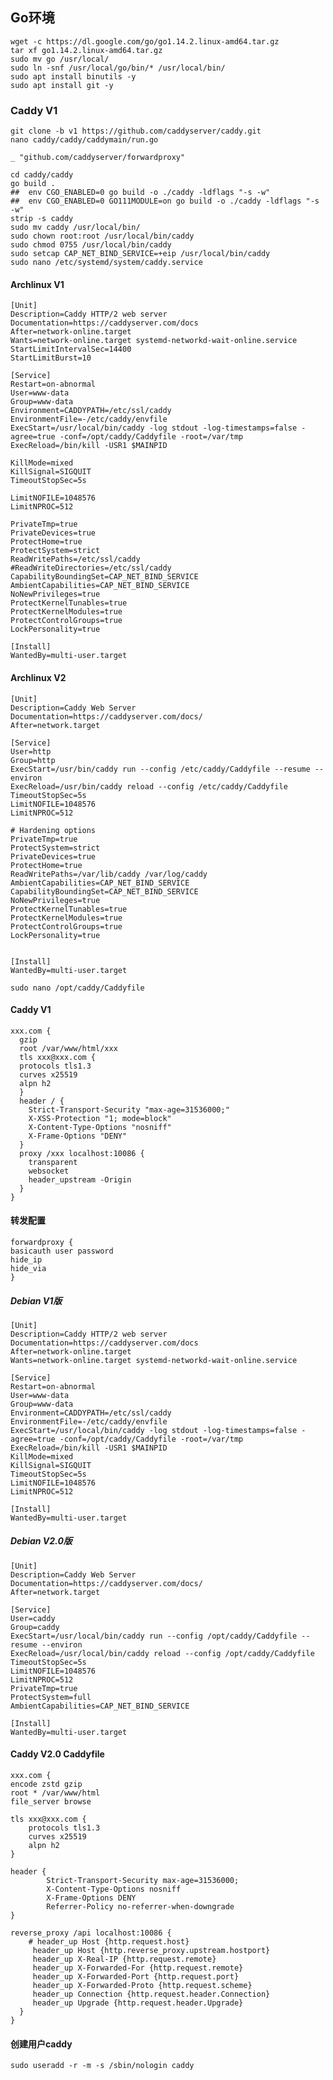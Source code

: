 ## Go环境
```
wget -c https://dl.google.com/go/go1.14.2.linux-amd64.tar.gz
tar xf go1.14.2.linux-amd64.tar.gz
sudo mv go /usr/local/
sudo ln -snf /usr/local/go/bin/* /usr/local/bin/
sudo apt install binutils -y
sudo apt install git -y
```
### Caddy V1
```
git clone -b v1 https://github.com/caddyserver/caddy.git
nano caddy/caddy/caddymain/run.go

_ "github.com/caddyserver/forwardproxy"

cd caddy/caddy
go build .
##  env CGO_ENABLED=0 go build -o ./caddy -ldflags "-s -w"
##  env CGO_ENABLED=0 GO111MODULE=on go build -o ./caddy -ldflags "-s -w"
strip -s caddy
sudo mv caddy /usr/local/bin/
sudo chown root:root /usr/local/bin/caddy
sudo chmod 0755 /usr/local/bin/caddy
sudo setcap CAP_NET_BIND_SERVICE=+eip /usr/local/bin/caddy
sudo nano /etc/systemd/system/caddy.service
```
#### Archlinux V1
```
[Unit]
Description=Caddy HTTP/2 web server
Documentation=https://caddyserver.com/docs
After=network-online.target
Wants=network-online.target systemd-networkd-wait-online.service
StartLimitIntervalSec=14400
StartLimitBurst=10

[Service]
Restart=on-abnormal
User=www-data
Group=www-data
Environment=CADDYPATH=/etc/ssl/caddy
EnvironmentFile=-/etc/caddy/envfile
ExecStart=/usr/local/bin/caddy -log stdout -log-timestamps=false -agree=true -conf=/opt/caddy/Caddyfile -root=/var/tmp
ExecReload=/bin/kill -USR1 $MAINPID

KillMode=mixed
KillSignal=SIGQUIT
TimeoutStopSec=5s

LimitNOFILE=1048576
LimitNPROC=512

PrivateTmp=true
PrivateDevices=true
ProtectHome=true
ProtectSystem=strict
ReadWritePaths=/etc/ssl/caddy
#ReadWriteDirectories=/etc/ssl/caddy
CapabilityBoundingSet=CAP_NET_BIND_SERVICE
AmbientCapabilities=CAP_NET_BIND_SERVICE
NoNewPrivileges=true
ProtectKernelTunables=true
ProtectKernelModules=true
ProtectControlGroups=true
LockPersonality=true

[Install]
WantedBy=multi-user.target
```

#### Archlinux V2
```
[Unit]
Description=Caddy Web Server
Documentation=https://caddyserver.com/docs/
After=network.target

[Service]
User=http
Group=http
ExecStart=/usr/bin/caddy run --config /etc/caddy/Caddyfile --resume --environ
ExecReload=/usr/bin/caddy reload --config /etc/caddy/Caddyfile
TimeoutStopSec=5s
LimitNOFILE=1048576
LimitNPROC=512

# Hardening options
PrivateTmp=true
ProtectSystem=strict
PrivateDevices=true
ProtectHome=true
ReadWritePaths=/var/lib/caddy /var/log/caddy
AmbientCapabilities=CAP_NET_BIND_SERVICE
CapabilityBoundingSet=CAP_NET_BIND_SERVICE
NoNewPrivileges=true
ProtectKernelTunables=true
ProtectKernelModules=true
ProtectControlGroups=true
LockPersonality=true


[Install]
WantedBy=multi-user.target
```
```sudo nano /opt/caddy/Caddyfile```
#### Caddy V1
```
xxx.com {
  gzip
  root /var/www/html/xxx
  tls xxx@xxx.com {
  protocols tls1.3
  curves x25519
  alpn h2
  }
  header / {
    Strict-Transport-Security "max-age=31536000;"
    X-XSS-Protection "1; mode=block"
    X-Content-Type-Options "nosniff"
    X-Frame-Options "DENY"
  }
  proxy /xxx localhost:10086 {
    transparent
    websocket
    header_upstream -Origin
  }
}
```

#### 转发配置
```
forwardproxy {
basicauth user password
hide_ip
hide_via
}
```

##### Debian  V1版
```
[Unit]
Description=Caddy HTTP/2 web server
Documentation=https://caddyserver.com/docs
After=network-online.target
Wants=network-online.target systemd-networkd-wait-online.service

[Service]
Restart=on-abnormal
User=www-data
Group=www-data
Environment=CADDYPATH=/etc/ssl/caddy
EnvironmentFile=-/etc/caddy/envfile
ExecStart=/usr/local/bin/caddy -log stdout -log-timestamps=false -agree=true -conf=/opt/caddy/Caddyfile -root=/var/tmp
ExecReload=/bin/kill -USR1 $MAINPID
KillMode=mixed
KillSignal=SIGQUIT
TimeoutStopSec=5s
LimitNOFILE=1048576
LimitNPROC=512

[Install]
WantedBy=multi-user.target
```


##### Debian V2.0版
```
[Unit]
Description=Caddy Web Server
Documentation=https://caddyserver.com/docs/
After=network.target

[Service]
User=caddy
Group=caddy
ExecStart=/usr/local/bin/caddy run --config /opt/caddy/Caddyfile --resume --environ
ExecReload=/usr/local/bin/caddy reload --config /opt/caddy/Caddyfile
TimeoutStopSec=5s
LimitNOFILE=1048576
LimitNPROC=512
PrivateTmp=true
ProtectSystem=full
AmbientCapabilities=CAP_NET_BIND_SERVICE

[Install]
WantedBy=multi-user.target
```


#### Caddy V2.0 Caddyfile
```
xxx.com {
encode zstd gzip
root * /var/www/html
file_server browse

tls xxx@xxx.com {
    protocols tls1.3
    curves x25519
    alpn h2
}

header {
        Strict-Transport-Security max-age=31536000;
        X-Content-Type-Options nosniff
        X-Frame-Options DENY
        Referrer-Policy no-referrer-when-downgrade
}

reverse_proxy /api localhost:10086 {
    # header_up Host {http.request.host}
     header_up Host {http.reverse_proxy.upstream.hostport}
     header_up X-Real-IP {http.request.remote}
     header_up X-Forwarded-For {http.request.remote}
     header_up X-Forwarded-Port {http.request.port}
     header_up X-Forwarded-Proto {http.request.scheme}
     header_up Connection {http.request.header.Connection}
     header_up Upgrade {http.request.header.Upgrade}
  }
}
```
#### 创建用户caddy
```
sudo useradd -r -m -s /sbin/nologin caddy
```
